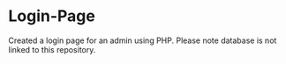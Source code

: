 # Login-Page
Created a login page for an admin using PHP. Please note database is not linked to this repository.
